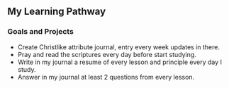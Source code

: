 ## My Learning Pathway

### Goals and Projects

- Create Christlike attribute journal, entry every week updates in there.
- Pray and read the scriptures every day before start studying.
- Write in my journal a resume of every lesson and principle every day I study.
- Answer in my journal at least 2 questions from every lesson.


